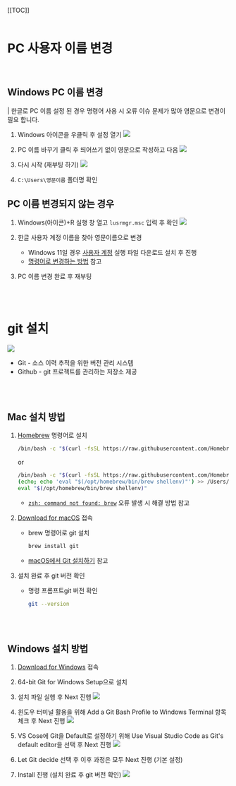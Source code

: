 [[TOC]]
<br><br>

# PC 사용자 이름 변경

<br>

## Windows PC 이름 변경
| 한글로 PC 이름 설정 된 경우 명령어 사용 시 오류 이슈 문제가 많아 영문으로 변경이 필요 합니다.

1. Windows 아이콘을 우클릭 후 설정 열기
  ![](https://imgsh-net.s3.amazonaws.com/32483115788642f99012703c71d0a917.png)

2. PC 이름 바꾸기 클릭 후 띄어쓰기 없이 영문으로 작성하고 다음
  ![](https://imgsh-net.s3.amazonaws.com/77220e8a68e3f2cff71e5e7d4f324ec5.png)

3. 다시 시작 (재부팅 하기)
  ![](https://imgsh-net.s3.amazonaws.com/1346fd8d9095f7345cc6640cb65aa811.png)

4. `C:\Users\영문이름` 폴더명 확인

## PC 이름 변경되지 않는 경우
1. Windows(아이콘)+R 실행 창 열고 `lusrmgr.msc` 입력 후 확인
  ![](https://imgsh-net.s3.amazonaws.com/605467c2520242dac830dae3806bf5f4.png)

2. 한글 사용자 계정 이름을 찾아 영문이름으로 변경
    - Windows 11일 경우 [사용자 계정](https://journeying.tistory.com/118#:~:text=Windows%2011%20%EC%82%AC%EC%9A%A9%EC%9E%90%20%EA%B3%84%EC%A0%95%20%EC%82%AC%EB%9D%BC%EC%A7%90%20%ED%95%B4%EA%B2%B0%EB%B0%A9%EB%B2%95%201%201.,...%204%204.%20%EC%95%88%EC%A0%84%20%EB%AA%A8%EB%93%9C%20%ED%95%B4%EC%A0%9C%ED%95%98%EB%8A%94%20%EB%B2%95%20) 실행 파일 다운로드 설치 후 진행
    - [명령어로 변경하는 방법](https://fivem.tistory.com/84) 참고

3. PC 이름 변경 완료 후 재부팅

<br><br>

# git 설치

![](https://velog.velcdn.com/images/b1uesoda/post/b3a456b4-071b-4a9b-9c87-e759d36cfcb9/image.png)

- Git - 소스 이력 추적을 위한 버전 관리 시스템
- Github - git 프로젝트를 관리하는 저장소 제공

<br><br>

## Mac 설치 방법

1. [Homebrew](https://brew.sh/) 명령어로 설치
    ````bash
    /bin/bash -c "$(curl -fsSL https://raw.githubusercontent.com/Homebrew/install/HEAD/install.sh)"
    ````
    or
    ````bash
    /bin/bash -c "$(curl -fsSL https://raw.githubusercontent.com/Homebrew/install/HEAD/install.sh)"
    (echo; echo 'eval "$(/opt/homebrew/bin/brew shellenv)"') >> /Users/example/.profile
    eval "$(/opt/homebrew/bin/brew shellenv)"
    ````

   - [`zsh: command not found: brew`](https://miracleground.tistory.com/entry/Mac%EC%97%90%EC%84%9C-Homebrew-%EC%84%A4%EC%B9%98-%ED%9B%84-zsh-command-not-found-brew-%EC%98%A4%EB%A5%98%ED%95%B4%EA%B2%B0) 오류 발생 시 해결 방법 참고

2. [Download for macOS](https://git-scm.com/downloads/mac) 접속
   - brew 명령어로 git 설치
      ````bash
      brew install git
      ````
   - [macOS에서 Git 설치하기](https://velog.io/@seoxuni/%EB%A7%A5%EC%97%90%EC%84%9C-%EA%B9%83%ED%97%88%EB%B8%8C-%EC%97%B0%EB%8F%99%ED%95%98%EA%B8%B0) 참고

3. 설치 완료 후 git 버전 확인
    - 명령 프롬프트git 버전 확인
      ````bash
      git --version
      ````

<br><br>

## Windows 설치 방법

1. [Download for Windows](https://git-scm.com/downloads/win) 접속

2. 64-bit Git for Windows Setup으로 설치

3. 설치 파일 실행 후 Next 진행
![](https://imgsh-net.s3.amazonaws.com/fbb2a1a42927982aa204eb15005faf3d.png)

4. 윈도우 터미널 활용을 위해 Add a Git Bash Profile to Windows Terminal 항목 체크 후 Next 진행
![](https://imgsh-net.s3.amazonaws.com/3e07db2e92099bc0552baa7d3de16be4.png)

5. VS Cose에 Git을 Default로 설정하기 위해 Use Visual Studio Code as Git's default editor을 선택 후 Next 진행
![](https://imgsh-net.s3.amazonaws.com/031b789cc301f69ee21a9a5e35f41b25.png)

6. Let Git decide 선택 후 이후 과정은 모두 Next 진행 (기본 설정)

7. Install 진행 (설치 완료 후 git 버전 확인)
![](https://imgsh-net.s3.amazonaws.com/ff84340d2bed39d1866c9a64865216f1.png)